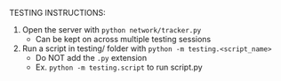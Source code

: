 TESTING INSTRUCTIONS:

1. Open the server with `python network/tracker.py`
   - Can be kept on across multiple testing sessions
2. Run a script in testing/ folder with `python -m testing.<script_name>`
   - Do NOT add the `.py` extension
   - Ex. `python -m testing.script` to run script.py
